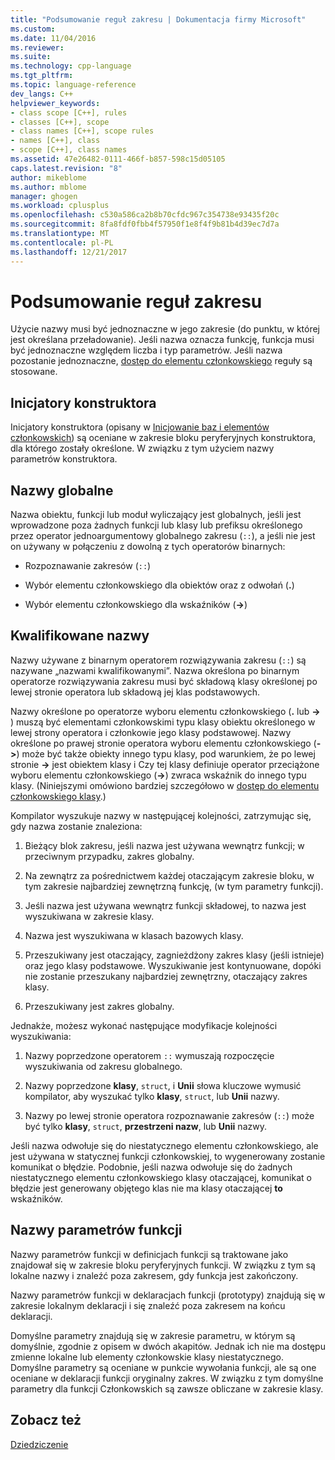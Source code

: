 ```yaml
---
title: "Podsumowanie reguł zakresu | Dokumentacja firmy Microsoft"
ms.custom: 
ms.date: 11/04/2016
ms.reviewer: 
ms.suite: 
ms.technology: cpp-language
ms.tgt_pltfrm: 
ms.topic: language-reference
dev_langs: C++
helpviewer_keywords:
- class scope [C++], rules
- classes [C++], scope
- class names [C++], scope rules
- names [C++], class
- scope [C++], class names
ms.assetid: 47e26482-0111-466f-b857-598c15d05105
caps.latest.revision: "8"
author: mikeblome
ms.author: mblome
manager: ghogen
ms.workload: cplusplus
ms.openlocfilehash: c530a586ca2b8b70cfdc967c354738e93435f20c
ms.sourcegitcommit: 8fa8fdf0fbb4f57950f1e8f4f9b81b4d39ec7d7a
ms.translationtype: MT
ms.contentlocale: pl-PL
ms.lasthandoff: 12/21/2017
---
```

# <a name="summary-of-scope-rules"></a>Podsumowanie reguł zakresu
Użycie nazwy musi być jednoznaczne w jego zakresie (do punktu, w której jest określana przeładowanie). Jeśli nazwa oznacza funkcję, funkcja musi być jednoznaczne względem liczba i typ parametrów. Jeśli nazwa pozostanie jednoznaczne, [dostęp do elementu członkowskiego](../cpp/member-access-control-cpp.md) reguły są stosowane.  
  
## <a name="constructor-initializers"></a>Inicjatory konstruktora  
 Inicjatory konstruktora (opisany w [Inicjowanie baz i elementów członkowskich](http://msdn.microsoft.com/en-us/2f71377e-2b6b-49da-9a26-18e9b40226a1)) są oceniane w zakresie bloku peryferyjnych konstruktora, dla którego zostały określone. W związku z tym użyciem nazwy parametrów konstruktora.  
  
## <a name="global-names"></a>Nazwy globalne  
 Nazwa obiektu, funkcji lub moduł wyliczający jest globalnych, jeśli jest wprowadzone poza żadnych funkcji lub klasy lub prefiksu określonego przez operator jednoargumentowy globalnego zakresu (`::`), a jeśli nie jest on używany w połączeniu z dowolną z tych operatorów binarnych:  
  
-   Rozpoznawanie zakresów (`::`)  
  
-   Wybór elementu członkowskiego dla obiektów oraz z odwołań (**.**)  
  
-   Wybór elementu członkowskiego dla wskaźników (**->**)  
  
## <a name="qualified-names"></a>Kwalifikowane nazwy  
 Nazwy używane z binarnym operatorem rozwiązywania zakresu (`::`) są nazywane „nazwami kwalifikowanymi”. Nazwa określona po binarnym operatorze rozwiązywania zakresu musi być składową klasy określonej po lewej stronie operatora lub składową jej klas podstawowych.  
  
 Nazwy określone po operatorze wyboru elementu członkowskiego (**.** lub  **->** ) muszą być elementami członkowskimi typu klasy obiektu określonego w lewej strony operatora i członkowie jego klasy podstawowej. Nazwy określone po prawej stronie operatora wyboru elementu członkowskiego (**->**) może być także obiekty innego typu klasy, pod warunkiem, że po lewej stronie  **->**  jest obiektem klasy i Czy tej klasy definiuje operator przeciążone wyboru elementu członkowskiego (**->**) zwraca wskaźnik do innego typu klasy. (Niniejszymi omówiono bardziej szczegółowo w [dostęp do elementu członkowskiego klasy](../cpp/member-access.md).)  
  
 Kompilator wyszukuje nazwy w następującej kolejności, zatrzymując się, gdy nazwa zostanie znaleziona:  
  
1.  Bieżący blok zakresu, jeśli nazwa jest używana wewnątrz funkcji; w przeciwnym przypadku, zakres globalny.  
  
2.  Na zewnątrz za pośrednictwem każdej otaczającym zakresie bloku, w tym zakresie najbardziej zewnętrzną funkcję, (w tym parametry funkcji).  
  
3.  Jeśli nazwa jest używana wewnątrz funkcji składowej, to nazwa jest wyszukiwana w zakresie klasy.  
  
4.  Nazwa jest wyszukiwana w klasach bazowych klasy.  
  
5.  Przeszukiwany jest otaczający, zagnieżdżony zakres klasy (jeśli istnieje) oraz jego klasy podstawowe. Wyszukiwanie jest kontynuowane, dopóki nie zostanie przeszukany najbardziej zewnętrzny, otaczający zakres klasy.  
  
6.  Przeszukiwany jest zakres globalny.  
  
 Jednakże, możesz wykonać następujące modyfikacje kolejności wyszukiwania:  
  
1.  Nazwy poprzedzone operatorem `::` wymuszają rozpoczęcie wyszukiwania od zakresu globalnego.  
  
2.  Nazwy poprzedzone **klasy**, `struct`, i **Unii** słowa kluczowe wymusić kompilator, aby wyszukać tylko **klasy**, `struct`, lub **Unii**  nazwy.  
  
3.  Nazwy po lewej stronie operatora rozpoznawanie zakresów (`::`) może być tylko **klasy**, `struct`, **przestrzeni nazw**, lub **Unii** nazwy.  
  
 Jeśli nazwa odwołuje się do niestatycznego elementu członkowskiego, ale jest używana w statycznej funkcji członkowskiej, to wygenerowany zostanie komunikat o błędzie. Podobnie, jeśli nazwa odwołuje się do żadnych niestatycznego elementu członkowskiego klasy otaczającej, komunikat o błędzie jest generowany objętego klas nie ma klasy otaczającej **to** wskaźników.  
  
## <a name="function-parameter-names"></a>Nazwy parametrów funkcji  
 Nazwy parametrów funkcji w definicjach funkcji są traktowane jako znajdował się w zakresie bloku peryferyjnych funkcji. W związku z tym są lokalne nazwy i znaleźć poza zakresem, gdy funkcja jest zakończony.  
  
 Nazwy parametrów funkcji w deklaracjach funkcji (prototypy) znajdują się w zakresie lokalnym deklaracji i się znaleźć poza zakresem na końcu deklaracji.  
  
 Domyślne parametry znajdują się w zakresie parametru, w którym są domyślnie, zgodnie z opisem w dwóch akapitów. Jednak ich nie ma dostępu zmienne lokalne lub elementy członkowskie klasy niestatycznego. Domyślne parametry są oceniane w punkcie wywołania funkcji, ale są one oceniane w deklaracji funkcji oryginalny zakres. W związku z tym domyślne parametry dla funkcji Członkowskich są zawsze obliczane w zakresie klasy.  
  
## <a name="see-also"></a>Zobacz też  
 [Dziedziczenie](../cpp/inheritance-cpp.md)